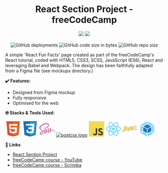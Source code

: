 <div align="center">

<h1>React Section Project - freeCodeCamp</h1>

![](https://api.checklyhq.com/v1/badges/checks/434e83c0-7b38-47e3-ba59-6348b0600d19?style=for-the-badge&theme=dark) ![](https://api.checklyhq.com/v1/badges/checks/434e83c0-7b38-47e3-ba59-6348b0600d19?style=for-the-badge&theme=dark&responseTime=true) <br><br> ![GitHub deployments](https://img.shields.io/github/deployments/asbhogal/React-Section-Project/production?label=DEPLOYMENT%20STATE&style=for-the-badge&labelColor=000) ![GitHub code size in bytes](https://img.shields.io/github/languages/code-size/asbhogal/React-Section-Project?style=for-the-badge&labelColor=000) ![GitHub repo size](https://img.shields.io/github/repo-size/asbhogal/React-Section-Project?color=blueviolet&style=for-the-badge&labelColor=000)

</div>

A simple 'React Fun Facts' page created as part of the freeCodeCamp's React tutorial, coded with HTML5, CSS3, SCSS, JavaScript (ES6), React and leveraging Babel and Webpack. The design has been faithfully adapted from a Figma file (see mockups directory.)

<strong>:heavy_check_mark: Features:</strong><br>
  - Designed from Figma mockup
  - Fully responsive
  - Optimised for the web

<strong>:nerd_face: Stacks &#38; Tools Used:</strong><br>
<br>
<a target="_blank" rel="noopener noreferrer" href="https://github.com/devicons/devicon/blob/master/icons/html5/html5-original.svg"><img src="https://github.com/devicons/devicon/raw/master/icons/html5/html5-original.svg" alt="html5 logo" width="50" height="50" style="max-width:100%;"></a>
<a target="_blank" rel="noopener noreferrer" href="https://github.com/devicons/devicon/blob/master/icons/css3/css3-original.svg"><img src="https://github.com/devicons/devicon/raw/master/icons/css3/css3-original.svg" alt="css3 logo" width="50" height="50" style="max-width:100%;"></a>
<a target="_blank" rel="noopener noreferrer" href="https://github.com/devicons/devicon/blob/master/icons/sass/sass-original.svg"><img src="https://github.com/devicons/devicon/blob/master/icons/sass/sass-original.svg" alt="sass logo" width="50" height="50" style="max-width:100%;"></a>
<a target="_blank" rel="noopener noreferrer" href="https://github.com/postcss/brand/blob/master/dist/postcss-logo-symbol.svg"><img src="https://github.com/postcss/brand/blob/master/dist/postcss-logo-symbol.svg" alt="postcss logo" width="50" height="50" style="max-width:100%;"></a>
<a target="_blank" rel="noopener noreferrer" href="https://github.com/devicons/devicon/blob/master/icons/javascript/javascript-original.svg"><img src="https://github.com/devicons/devicon/raw/master/icons/javascript/javascript-original.svg" alt="JavaScript" width="50" height="50" style="max-width:100%;"></a>
<a target="_blank" rel="noopener noreferrer" href="https://github.com/devicons/devicon/blob/master/icons/react/react-original.svg"><img src="https://github.com/devicons/devicon/blob/master/icons/react/react-original.svg" alt="React logo" width="50" height="50" style="max-width:100%;"></a>
<a target="_blank" rel="noopener noreferrer" href="https://github.com/devicons/devicon/blob/master/icons/babel/babel-original.svg"><img src="https://github.com/devicons/devicon/blob/master/icons/babel/babel-original.svg" alt="Babel logo" width="50" height="50" style="max-width:100%;"></a>
<a target="_blank" rel="noopener noreferrer" href="https://github.com/devicons/devicon/blob/master/icons/webpack/webpack-original.svg"><img src="https://github.com/devicons/devicon/blob/master/icons/webpack/webpack-original.svg" alt="Webpack logo" width="50" height="50" style="max-width:100%;"></a>

<strong>:link: Links</strong><br>
 - <a target="_blank" href="http://React-Fun-Facts-Project.vercel.app/">React Section Project</a>
 - <a target="_blank" href="https://www.youtube.com/watch?v=bMknfKXIFA8">freeCodeCamp course - YouTube</a>
 - <a target="_blank" href="https://scrimba.com/learn/learnreact">freeCodeCamp course - Scrimba</a>

